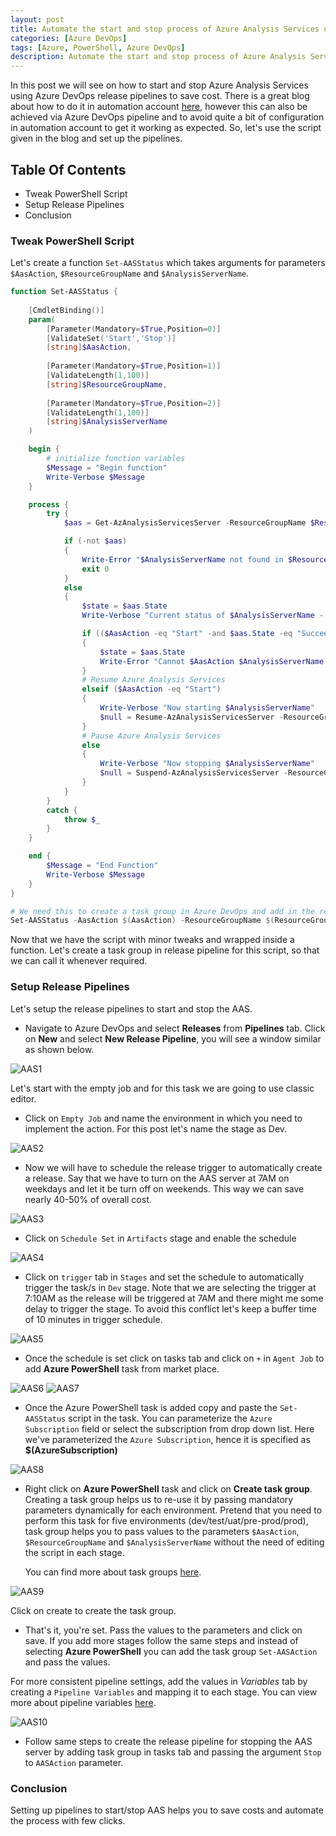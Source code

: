```yaml
---
layout: post
title: Automate the start and stop process of Azure Analysis Services using Azure DevOps release pipelines
categories: [Azure DevOps]
tags: [Azure, PowerShell, Azure DevOps]
description: Automate the start and stop process of Azure Analysis Services using Azure DevOps release pipelines to save cost.
---
```


In this post we will see on how to start and stop Azure Analysis Services using Azure DevOps release pipelines to save cost. There is a great blog about how to do it in automation account [here](http://microsoft-bitools.blogspot.com/2017/04/schedule-pauseresume-of-azure-analysis.html), however this can also be achieved via Azure DevOps pipeline and to avoid quite a bit of configuration in automation account to get it working as expected. So, let's use the script given in the blog and set up the pipelines.

## Table Of Contents

- Tweak PowerShell Script
- Setup Release Pipelines
- Conclusion

### Tweak PowerShell Script

Let's create a function `Set-AASStatus` which takes arguments for parameters `$AasAction`, `$ResourceGroupName` and `$AnalysisServerName`.

```powershell
function Set-AASStatus {
    
    [CmdletBinding()]
    param(
        [Parameter(Mandatory=$True,Position=0)]
        [ValidateSet('Start','Stop')]
        [string]$AasAction,
        
        [Parameter(Mandatory=$True,Position=1)]
        [ValidateLength(1,100)]
        [string]$ResourceGroupName,
    
        [Parameter(Mandatory=$True,Position=2)]
        [ValidateLength(1,100)]
        [string]$AnalysisServerName
    )

    begin {
        # initialize function variables
        $Message = "Begin function"
        Write-Verbose $Message
    }

    process {
        try {
            $aas = Get-AzAnalysisServicesServer -ResourceGroupName $ResourceGroupName -Name $AnalysisServerName

            if (-not $aas)
            {
                Write-Error "$AnalysisServerName not found in $ResourceGroupName"
                exit 0
            }
            else
            {
                $state = $aas.State
                Write-Verbose "Current status of $AnalysisServerName - $state"

                if (($AasAction -eq "Start" -and $aas.State -eq "Succeeded") -Or ($AasAction -eq "Stop" -and $aas.State -eq "Paused"))
                {
                    $state = $aas.State
                    Write-Error "Cannot $AasAction $AnalysisServerName while the status is $state"
                }
                # Resume Azure Analysis Services
                elseif ($AasAction -eq "Start")
                {
                    Write-Verbose "Now starting $AnalysisServerName"
                    $null = Resume-AzAnalysisServicesServer -ResourceGroupName $ResourceGroupName -Name $AnalysisServerName
                }
                # Pause Azure Analysis Services
                else
                {
                    Write-Verbose "Now stopping $AnalysisServerName"
                    $null = Suspend-AzAnalysisServicesServer -ResourceGroupName $ResourceGroupName -Name $AnalysisServerName
                }
            }
        }
        catch {
            throw $_
        }
    }

    end {
        $Message = "End Function"
        Write-Verbose $Message
    }
}

# We need this to create a task group in Azure DevOps and add in the release pipeline's task
Set-AASStatus -AasAction $(AasAction) -ResourceGroupName $(ResourceGroupName) -AnalysisServerName $(AnalysisServerName) -Verbose
```

Now that we have the script with minor tweaks and wrapped inside a function. Let's create a task group in release pipeline for this script, so that we can call it whenever required.

### Setup Release Pipelines

Let's setup the release pipelines to start and stop the AAS.

- Navigate to Azure DevOps and select **Releases** from **Pipelines** tab. Click on **New** and select **New Release Pipeline**, you will see a window similar as shown below.

<img src="/assets/media/AAS1.PNG" alt="AAS1">

Let's start with the empty job and for this task we are going to use classic editor.

- Click on `Empty Job` and name the environment in which you need to implement the action. For this post let's name the stage as Dev.

<img src="/assets/media/AAS2.PNG" alt="AAS2">

- Now we will have to schedule the release trigger to automatically create a release. Say that we have to turn on the AAS server at 7AM on weekdays and let it be turn off on weekends. This way we can save nearly 40-50% of overall cost.

<img src="/assets/media/AAS3.PNG" alt="AAS3">

- Click on `Schedule Set` in `Artifacts` stage and enable the schedule

<img src="/assets/media/AAS4.PNG" alt="AAS4">

- Click on `trigger` tab in `Stages` and set the schedule to automatically trigger the task/s in `Dev` stage. Note that we are selecting the trigger at 7:10AM as the release will be triggered at 7AM and there might me some delay to trigger the stage. To avoid this conflict let's keep a buffer time of 10 minutes in trigger schedule.

<img src="/assets/media/AAS5.PNG" alt="AAS5">

- Once the schedule is set click on tasks tab and click on `+` in `Agent Job` to add **Azure PowerShell** task from market place.

<img src="/assets/media/AAS6.PNG" alt="AAS6">

<img src="/assets/media/AAS7.PNG" alt="AAS7">

- Once the Azure PowerShell task is added copy and paste the `Set-AASStatus` script in the task. You can parameterize the `Azure Subscription` field or select the subscription from drop down list. Here we've parameterized the `Azure Subscription`, hence it is specified as **$(AzureSubscription)**

<img src="/assets/media/AAS8.PNG" alt="AAS8">

- Right click on **Azure PowerShell** task and click on **Create task group**. Creating a task group helps us to re-use it by passing mandatory parameters dynamically for each environment. Pretend that you need to perform this task for five environments (dev/test/uat/pre-prod/prod), task group helps you to pass values to the parameters `$AasAction`, `$ResourceGroupName` and `$AnalysisServerName` without the need of editing the script in each stage.

    You can find more about task groups [here](https://docs.microsoft.com/en-us/azure/devops/pipelines/library/task-groups?view=azure-devops).

<img src="/assets/media/AAS9.PNG" alt="AAS9">

Click on create to create the task group.

- That's it, you're set. Pass the values to the parameters and click on save. If you add more stages follow the same steps and instead of selecting **Azure PowerShell** you can add the task group `Set-AASAction` and pass the values.

For more consistent pipeline settings, add the values in *Variables* tab by creating a `Pipeline Variables` and mapping it to each stage. You can view more about pipeline variables [here](https://docs.microsoft.com/en-us/azure/devops/pipelines/process/variables?view=azure-devops&tabs=yaml%2Cbatch).

<img src="/assets/media/AAS10.PNG" alt="AAS10">

- Follow same steps to create the release pipeline for stopping the AAS server by adding task group in tasks tab and passing the argument `Stop` to `AASAction` parameter.

### Conclusion

Setting up pipelines to start/stop AAS helps you to save costs and automate the process with few clicks.